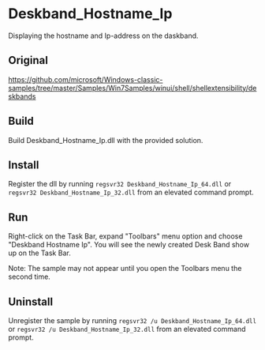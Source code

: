 # Deskband_Hostname_Ip

Displaying the hostname and Ip-address on the daskband.

## Original
https://github.com/microsoft/Windows-classic-samples/tree/master/Samples/Win7Samples/winui/shell/shellextensibility/deskbands

## Build

Build Deskband_Hostname_Ip.dll with the provided solution.

## Install

Register the dll by running `regsvr32 Deskband_Hostname_Ip_64.dll` or `regsvr32 Deskband_Hostname_Ip_32.dll` from an elevated command prompt.

## Run

Right-click on the Task Bar, expand "Toolbars" menu option and choose "Deskband Hostname Ip".  You will see the newly created Desk Band show up on the Task Bar.

Note: The sample may not appear until you open the Toolbars menu the second time.

## Uninstall

Unregister the sample by running `regsvr32 /u Deskband_Hostname_Ip_64.dll` or `regsvr32 /u Deskband_Hostname_Ip_32.dll` from an elevated command prompt.
